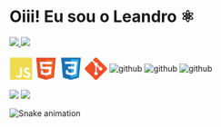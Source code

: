   <h1 align="lefth">
    Oiii! Eu sou o Leandro ⚛️
  </h1>
  
</div>

<div align="lefth">
  <a href="https://github.com/Leandro-Muller">
    <img height="180em" src="https://github-readme-stats.vercel.app/api?username=Leandro-Muller&count_private=true&include_all_commits=true&show_icons=true&theme=dracula&hide_border=false&show_owner=true"/>
    <img height="180em" src="https://github-readme-stats.vercel.app/api/top-langs/?username=Leandro-Muller&theme=dracula&hide_border=false&&layout=compact"/>
  </a>
</div>

<div align="lefthr" valign="top"><br>
  
 
  <img align="center" alt="Js" height="40" width="40" src="https://raw.githubusercontent.com/devicons/devicon/master/icons/javascript/javascript-plain.svg">
  <img align="center" alt="HTML" height="40" width="40" src="https://raw.githubusercontent.com/devicons/devicon/master/icons/html5/html5-original.svg">
  <img align="center" alt="CSS" height="40" width="40" src="https://raw.githubusercontent.com/devicons/devicon/master/icons/css3/css3-original.svg">
  <img align="center" alt="git" height="40" width="40" src="https://raw.githubusercontent.com/devicons/devicon/master/icons/git/git-original.svg">
  <img align="center" alt="github" height="40" width="40" src="https://cdn.jsdelivr.net/gh/devicons/devicon@latest/icons/github/github-original.svg">
  <img align="center" alt="github" height="40" width="40" src="https://cdn.jsdelivr.net/gh/devicons/devicon@latest/icons/unity/unity-original.svg">
  <img align="center" alt="github" height="40" width="40" src="https://cdn.jsdelivr.net/gh/devicons/devicon@latest/icons/csharp/csharp-original.svg">
  
</div><br>

<div align="lefth">
  <a href="https://www.instagram.com/leandro_muller20/" target="_blank"><img src="https://img.shields.io/badge/-Instagram-%23E4405F?style=for-the-badge&logo=instagram&logoColor=white" target="_blank"></a>
  <a href="https://www.linkedin.com/in/leandro-jose-muller-dos-santos/" target="_blank"><img src="https://img.shields.io/badge/-LinkedIn-%230077B5?style=for-the-badge&logo=linkedin&logoColor=white" target="_blank"></a> 

</div>

<div align="lefth">

  ![Snake animation](https://github.com/danielbped/danielbped/blob/output/github-contribution-grid-snake.svg)
  
</div>
